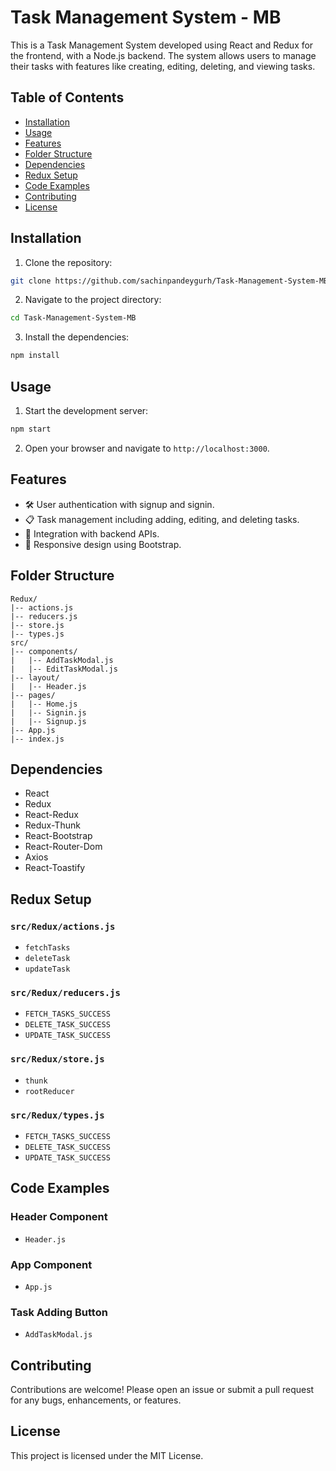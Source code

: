 # Task Management System - MB

This is a Task Management System developed using React and Redux for the frontend, with a Node.js backend. The system allows users to manage their tasks with features like creating, editing, deleting, and viewing tasks.

## Table of Contents

- [Installation](#installation)
- [Usage](#usage)
- [Features](#features)
- [Folder Structure](#folder-structure)
- [Dependencies](#dependencies)
- [Redux Setup](#redux-setup)
- [Code Examples](#code-examples)
- [Contributing](#contributing)
- [License](#license)

## Installation

1. Clone the repository:

```sh
git clone https://github.com/sachinpandeygurh/Task-Management-System-MB.git
```

2. Navigate to the project directory:

```sh
cd Task-Management-System-MB
```

3. Install the dependencies:

```sh
npm install
```

## Usage

1. Start the development server:

```sh
npm start
```

2. Open your browser and navigate to `http://localhost:3000`.

## Features

- 🛠️ User authentication with signup and signin.
- 📋 Task management including adding, editing, and deleting tasks.
- 🔗 Integration with backend APIs.
- 📱 Responsive design using Bootstrap.

## Folder Structure

```plaintext
Redux/
|-- actions.js
|-- reducers.js
|-- store.js
|-- types.js
src/
|-- components/
|   |-- AddTaskModal.js
|   |-- EditTaskModal.js
|-- layout/
|   |-- Header.js
|-- pages/
|   |-- Home.js
|   |-- Signin.js
|   |-- Signup.js
|-- App.js
|-- index.js
```

## Dependencies

- React
- Redux
- React-Redux
- Redux-Thunk
- React-Bootstrap
- React-Router-Dom
- Axios
- React-Toastify

## Redux Setup

### `src/Redux/actions.js`

- `fetchTasks`
- `deleteTask`
- `updateTask`

### `src/Redux/reducers.js`

- `FETCH_TASKS_SUCCESS`
- `DELETE_TASK_SUCCESS`
- `UPDATE_TASK_SUCCESS`

### `src/Redux/store.js`

- `thunk`
- `rootReducer`

### `src/Redux/types.js`

- `FETCH_TASKS_SUCCESS`
- `DELETE_TASK_SUCCESS`
- `UPDATE_TASK_SUCCESS`

## Code Examples

### Header Component

- `Header.js`

### App Component

- `App.js`

### Task Adding Button

- `AddTaskModal.js`

## Contributing

Contributions are welcome! Please open an issue or submit a pull request for any bugs, enhancements, or features.

## License

This project is licensed under the MIT License.
